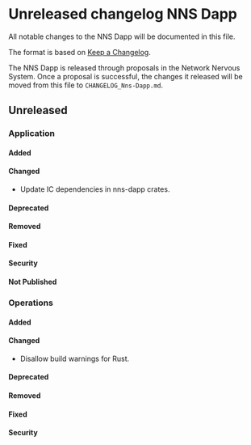 
# Unreleased changelog NNS Dapp

All notable changes to the NNS Dapp will be documented in this file.

The format is based on [Keep a Changelog](https://keepachangelog.com/en/1.0.0/).

The NNS Dapp is released through proposals in the Network Nervous System. Once a
proposal is successful, the changes it released will be moved from this file to
`CHANGELOG_Nns-Dapp.md`.

## Unreleased

### Application

#### Added

#### Changed

* Update IC dependencies in nns-dapp crates.

#### Deprecated

#### Removed

#### Fixed

#### Security

#### Not Published

### Operations

#### Added

#### Changed

* Disallow build warnings for Rust.

#### Deprecated

#### Removed

#### Fixed

#### Security
